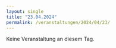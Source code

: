 ```yaml
---
layout: single
title: "23.04.2024"
permalink: /veranstaltungen/2024/04/23/
---
```


Keine Veranstaltung an diesem Tag.
